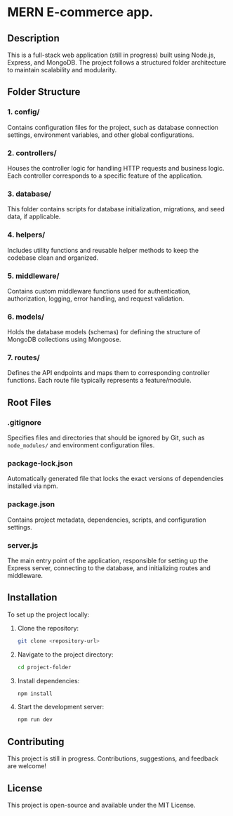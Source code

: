 # MERN E-commerce app.

## Description
This is a full-stack web application (still in progress) built using Node.js, Express, and MongoDB. The project follows a structured folder architecture to maintain scalability and modularity.

## Folder Structure

### **1. config/**
Contains configuration files for the project, such as database connection settings, environment variables, and other global configurations.

### **2. controllers/**
Houses the controller logic for handling HTTP requests and business logic. Each controller corresponds to a specific feature of the application.

### **3. database/**
This folder contains scripts for database initialization, migrations, and seed data, if applicable.

### **4. helpers/**
Includes utility functions and reusable helper methods to keep the codebase clean and organized.

### **5. middleware/**
Contains custom middleware functions used for authentication, authorization, logging, error handling, and request validation.

### **6. models/**
Holds the database models (schemas) for defining the structure of MongoDB collections using Mongoose.

### **7. routes/**
Defines the API endpoints and maps them to corresponding controller functions. Each route file typically represents a feature/module.

## Root Files

### **.gitignore**
Specifies files and directories that should be ignored by Git, such as `node_modules/` and environment configuration files.

### **package-lock.json**
Automatically generated file that locks the exact versions of dependencies installed via npm.

### **package.json**
Contains project metadata, dependencies, scripts, and configuration settings.

### **server.js**
The main entry point of the application, responsible for setting up the Express server, connecting to the database, and initializing routes and middleware.

## Installation
To set up the project locally:

1. Clone the repository:
   ```sh
   git clone <repository-url>
   ```
2. Navigate to the project directory:
   ```sh
   cd project-folder
   ```
3. Install dependencies:
   ```sh
   npm install
   ```
4. Start the development server:
   ```sh
   npm run dev
   ```

## Contributing
This project is still in progress. Contributions, suggestions, and feedback are welcome!

## License
This project is open-source and available under the MIT License.

